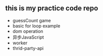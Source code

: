  <h2>this is my practice code repo</h2>
 <ul>
 <li>guessCount game </li>
 <li>basic for loop example</li>
 <li>dom operation</li>
 <li>异步JavaScript</li>
 <li>worker</li>
 <li>thrid-party-api</li>
 </ul>
 
